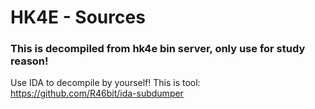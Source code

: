 # HK4E - Sources
### This is decompiled from hk4e bin server, only use for study reason!

Use IDA to decompile by yourself!
This is tool: https://github.com/R46bit/ida-subdumper
